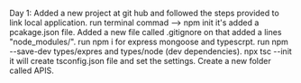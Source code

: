 Day 1: 
Added a new project at git hub and followed the steps provided to link local application.
run terminal commad --> npm init it's added a pcakage.json file.
Added a new file called .gitignore on that added a lines "node_modules/".
run npm i for express mongoose and typescrpt.
run npm --save-dev types/expres and types/node (dev dependencies).
npx tsc --init it will create tsconfig.json file and set the settings.
Create a new folder called APIS.